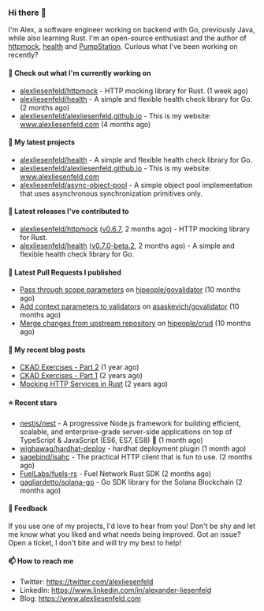 ### Hi there 👋

I'm Alex, a software engineer working on backend with Go, previously Java, while also learning Rust.
I'm an open-source enthusiast and the author of [httpmock](https://github.com/alexliesenfeld/httpmock),
[health](https://github.com/alexliesenfeld/health) and [PumpStation](http://pumpstation-plugin.com). 
Curious what I've been working on recently?

#### 👷 Check out what I'm currently working on

- [alexliesenfeld/httpmock](https://github.com/alexliesenfeld/httpmock) - HTTP mocking library for Rust. (1 week ago)
- [alexliesenfeld/health](https://github.com/alexliesenfeld/health) - A simple and flexible health check library for Go. (2 months ago)
- [alexliesenfeld/alexliesenfeld.github.io](https://github.com/alexliesenfeld/alexliesenfeld.github.io) - This is my website: www.alexliesenfeld.com (4 months ago)

#### 🌱 My latest projects

- [alexliesenfeld/health](https://github.com/alexliesenfeld/health) - A simple and flexible health check library for Go.
- [alexliesenfeld/alexliesenfeld.github.io](https://github.com/alexliesenfeld/alexliesenfeld.github.io) - This is my website: www.alexliesenfeld.com
- [alexliesenfeld/async-object-pool](https://github.com/alexliesenfeld/async-object-pool) - A simple object pool implementation that uses asynchronous synchronization primitives only. 

#### 🔭 Latest releases I've contributed to

- [alexliesenfeld/httpmock](https://github.com/alexliesenfeld/httpmock) ([v0.6.7](https://github.com/alexliesenfeld/httpmock/releases/tag/v0.6.7), 2 months ago) - HTTP mocking library for Rust.
- [alexliesenfeld/health](https://github.com/alexliesenfeld/health) ([v0.7.0-beta.2](https://github.com/alexliesenfeld/health/releases/tag/v0.7.0-beta.2), 2 months ago) - A simple and flexible health check library for Go.

#### 🔨 Latest Pull Requests I published

- [Pass through scope parameters](https://github.com/hipeople/govalidator/pull/4) on [hipeople/govalidator](https://github.com/hipeople/govalidator) (10 months ago)
- [Add context parameters to validators](https://github.com/asaskevich/govalidator/pull/473) on [asaskevich/govalidator](https://github.com/asaskevich/govalidator) (10 months ago)
- [Merge changes from upstream repository](https://github.com/hipeople/crud/pull/2) on [hipeople/crud](https://github.com/hipeople/crud) (10 months ago)

#### 📜 My recent blog posts

- [CKAD Exercises - Part 2](https://alexliesenfeld.github.io/posts/ckad-excercises-2/) (1 year ago)
- [CKAD Exercises - Part 1](https://alexliesenfeld.github.io/posts/ckad-excercises-1/) (2 years ago)
- [Mocking HTTP Services in Rust](https://alexliesenfeld.github.io/posts/mocking-http--services-in-rust/) (2 years ago)

#### ⭐ Recent stars

- [nestjs/nest](https://github.com/nestjs/nest) - A progressive Node.js framework for building efficient, scalable, and enterprise-grade server-side applications on top of TypeScript &amp; JavaScript (ES6, ES7, ES8) 🚀 (1 month ago)
- [wighawag/hardhat-deploy](https://github.com/wighawag/hardhat-deploy) - hardhat deployment plugin (1 month ago)
- [sagebind/isahc](https://github.com/sagebind/isahc) - The practical HTTP client that is fun to use. (2 months ago)
- [FuelLabs/fuels-rs](https://github.com/FuelLabs/fuels-rs) - Fuel Network Rust SDK (2 months ago)
- [gagliardetto/solana-go](https://github.com/gagliardetto/solana-go) - Go SDK library for the Solana Blockchain (2 months ago)

#### 💬 Feedback

If you use one of my projects, I'd love to hear from you! Don't be shy and let me know what you liked
and what needs being improved. Got an issue? Open a ticket, I don't bite and will try my best to help!

#### 📫 How to reach me

- Twitter: https://twitter.com/alexliesenfeld
- LinkedIn: https://www.linkedin.com/in/alexander-liesenfeld
- Blog: https://www.alexliesenfeld.com
